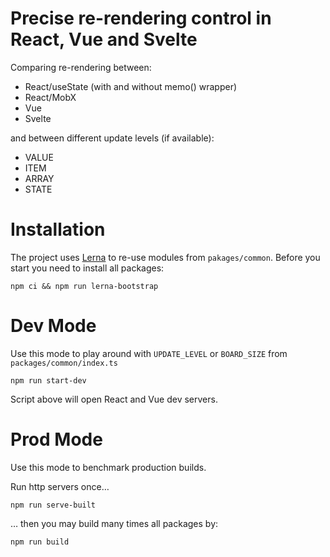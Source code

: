 # Precise re-rendering control in React, Vue and Svelte

Comparing re-rendering between:

 * React/useState (with and without memo() wrapper)
 * React/MobX
 * Vue
 * Svelte

and between different update levels (if available):
 * VALUE
 * ITEM
 * ARRAY
 * STATE

# Installation

The project uses [Lerna](https://lerna.js.org/) to re-use modules from `pakages/common`. Before you start you need to
install all packages:

```
npm ci && npm run lerna-bootstrap
```

# Dev Mode

Use this mode to play around with  `UPDATE_LEVEL` or `BOARD_SIZE` from `packages/common/index.ts`

```
npm run start-dev
```

Script above will open React and Vue dev servers.

# Prod Mode

Use this mode to benchmark production builds.

Run http servers once… 
```
npm run serve-built
```

… then you may build many times all packages by:
```
npm run build
```

